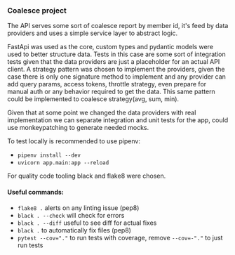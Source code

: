 ### Coalesce project

The API serves some sort of coalesce report by member id, it's feed by data providers and uses a simple service 
layer to abstract logic.

FastApi was used as the core, custom types and pydantic models were used to better structure data. Tests in this
case are some sort of integration tests given that the data providers are just a placeholder for an actual 
API client. A strategy pattern was chosen to implement the providers, given the case there is only one signature
method to implement and any provider can add query params, access tokens, throttle strategy, even prepare for 
manual auth or any behavior required to get the data. This same pattern could be implemented to
coalesce strategy(avg, sum, min).

Given that at some point we changed the data providers with real implementation we can separate integration 
and unit tests for the app, could use monkeypatching to generate needed mocks.

To test locally is recommended to use pipenv: 
- ```pipenv install --dev```
- ```uvicorn app.main:app --reload```

For quality code tooling black and flake8 were chosen.

#### Useful commands:
- ```flake8 .``` alerts on any linting issue (pep8)
- ```black . --check``` will check for errors
- ```black . --diff``` useful to see diff for actual fixes
- ```black .``` to automatically fix files (pep8)
- ```pytest --cov="."``` to run tests with coverage, remove ```--cov=-"."``` to just run tests